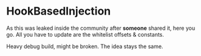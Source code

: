 # HookBasedInjection

As this was leaked inside the community after **someone** shared it, here you go.
All you have to update are the whitelist offsets & constants.


Heavy debug build, might be broken. The idea stays the same.
